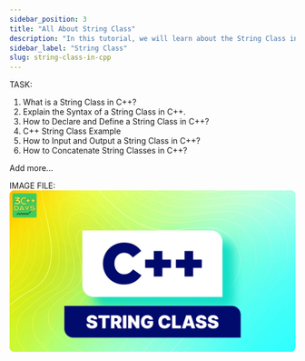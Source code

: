```yaml
---
sidebar_position: 3
title: "All About String Class"
description: "In this tutorial, we will learn about the String Class in C++ programming with the help of examples. A string is a sequence of characters that is used to represent text. In C++, strings are represented using the `std::string` class. The `std::string` class provides various member functions to manipulate strings."
sidebar_label: "String Class"
slug: string-class-in-cpp
---
```


TASK:

1. What is a String Class in C++?
2. Explain the Syntax of a String Class in C++.
3. How to Declare and Define a String Class in C++?
4. C++ String Class Example
5. How to Input and Output a String Class in C++?
6. How to Concatenate String Classes in C++?

Add more...


IMAGE FILE:
![Function in CPP](../../static/img/day-10/string-class.png)
